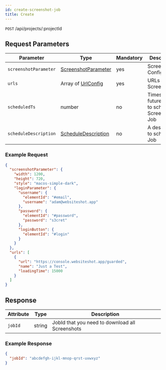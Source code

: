 ```yaml
---
id: create-screenshot-job
title: Create
---
```


`POST` /api/projects/:projectId

## Request Parameters

| Parameter             | Type                                                   | Mandatory | Description                                           |
| --------------------- | ------------------------------------------------------ | --------- | ----------------------------------------------------- |
| `screenshotParameter` | [ScreenshotParameter](../types/ScreenshotParameter.md) | yes       | Screenshot Configuration                              |
| `urls`                | Array of [UrlConfig](../types/UrlConfig.md)            | yes       | URLs of Screenshots                                   |
| `scheduledTs`         | number                                                 | no        | Timestamp in future when to schedule a Screenshot Job |
| `scheduleDescription` | [ScheduleDescription](../types/ScheduleDescription.md) | no        | A description to schedule a Job                       |

### Example Request

```json
{
  "screenshotParameter": {
    "width": 1200,
    "height": 720,
    "style": "macos-simple-dark",
    "loginParameter": {
      "username": {
        "elementId": "#email",
        "username": "adam@websiteshot.app"
      },
      "password": {
        "elementId": "#password",
        "password": "s3cret"
      },
      "loginButton": {
        "elementId": "#login"
      }
    }
  },
  "urls": [
    {
      "url": "https://console.websiteshot.app/guarded",
      "name": "Just a Test",
      "loadingTime": 15000
    }
  ]
}
```

## Response

| Attribute | Type   | Description                                     |
| --------- | ------ | ----------------------------------------------- |
| `jobId`   | string | JobId that you need to download all Screenshots |

### Example Response

```json
{
  "jobId": "abcdefgh-ijkl-mnop-qrst-uvwxyz"
}
```
